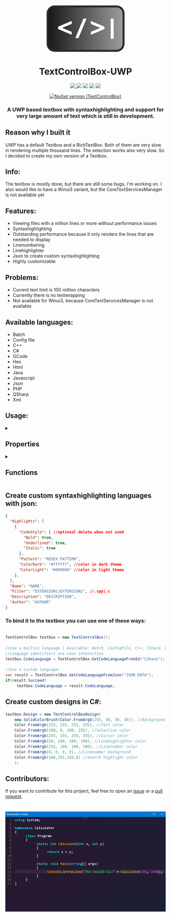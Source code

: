 
<div align="center">
<img src="images/Icon1.png" height="150px" width="auto">
<h1>TextControlBox-UWP</h1>
</div>

<div align="center">
     <a href="https://www.microsoft.com/store/productId/9NWL9M9JPQ36">
         <img src="https://img.shields.io/badge/Download demo App-Microsoft%20Store-brightgreen?style=flat">
    </a>
<img src="https://img.shields.io/github/issues/FrozenAssassine/TextControlBox-UWP.svg?style=flat">
<img src="https://img.shields.io/github/issues-closed/FrozenAssassine/TextControlBox-UWP.svg">
<img src="https://img.shields.io/github/stars/FrozenAssassine/TextControlBox-UWP.svg">
<img src="https://img.shields.io/github/repo-size/FrozenAssassine/TextControlBox-UWP">

[![NuGet version (TextControlBox)](https://img.shields.io/nuget/v/TextControlBox.JuliusKirsch)](https://www.nuget.org/packages/TextControlBox.JuliusKirsch)

</div>

<h3 align="center">A UWP based textbox with syntaxhighlighting and support for very large amount of text which is still in development.</h3>

## Reason why I built it
UWP has a default Textbox and a RichTextBox. Both of them are very slow in rendering multiple thousand lines. The selection works also very slow. So I decided to create my own version of a Textbox.

## Info:
The textbox is mostly done, but there are still some bugs, I'm working on.
I also would like to have a Winui3 variant, but the CoreTextServicesManager is not available yet

## Features:
- Viewing files with a million lines or more without performance issues
- Syntaxhighlighting
- Outstanding performance because it only renders the lines that are needed to display
- Linenumbering
- Linehighlighter
- Json to create custom syntaxhighlighting
- Highly customizable


## Problems:
- Current text limit is 100 million characters
- Currently there is no textwrapping
- Not available for Winui3, because CoreTextServicesManager is not available

## Available languages:
- Batch
- Config file
- C++
- C#
- GCode
- Hex
- Html
- Java
- Javascript
- Json
- PHP
- QSharp
- Xml

## Usage:

<details><summary><h2>Properties</h2></summary> 
 
 ```
- ScrollBarPosition (get/set)
- CharacterCount (get)
- NumberOfLines (get)
- CurrentLineIndex (get)
- SelectedText (get/set)
- SelectionStart (get/set)
- SelectionLength (get/set)
- ContextFlyoutDisabled (get/set)
- ContextFlyout (get/set)
- CursorSize (get/set)
- ShowLineNumbers (get/set)
- ShowLineHighlighter (get/set)
- ZoomFactor (get/set)
- IsReadonly (get/set)
- Text (get/set)
- RenderedFontSize (get)
- FontSize (get/set)
- FontFamily (get/set)
- Cursorposition (get/set)
- SpaceBetweenLineNumberAndText (get/set)
- LineEnding (get/set)
- SyntaxHighlighting (get/set)
- CodeLanguage (get/set)
- RequestedTheme (get/set)
- Design (get/set)
- static CodeLanguages (get/set) 
- VerticalScrollSensitivity (get/set)
- HorizontalScrollSensitivity (get/set)
- VerticalScroll (get/set)
- HorizontalScroll (get/set)
- CornerRadius (get/set)
- UseSpacesInsteadTabs (get/set)
- NumberOfSpacesForTab (get/set)
  ```
</details>
<details>
  <summary><h2>Functions</h2></summary>
 
  ```
- SelectLine(index)
- GoToLine(index)
- SetText(text)
- LoadText(text)
- Paste()
- Copy()
- Cut()
- GetText()
- SetSelection(start, length)
- SelectAll()
- ClearSelection()
- Undo()
- Redo()
- ScrollLineToCenter(line)
- ScrollOneLineUp()
- ScrollOneLineDown()
- ScrollLineIntoView(line)
- ScrollTopIntoView()
- ScrollBottomIntoView()
- ScrollPageUp()
- ScrollPageDown()
- GetLineContent(line)
- GetLinesContent(startline, count)
- SetLineContent(line, text)
- DeleteLine(line)
- AddLine(position, text)
- FindInText(pattern)
- SurroundSelectionWith(value)
- SurroundSelectionWith(value1, value2)
- DuplicateLine(line)
- FindInText(word, up, matchCase, wholeWord)
- ReplaceInText(word, replaceword, up, matchCase, wholeword)
- ReplaceAll(word, replaceword, up, matchCase, wholeword)
- static GetCodeLanguageFromJson(jsondata)
- static SelectCodeLanguageById(identifier)
- Unload()
- ClearUndoRedoHistory()
  ```
</details>

## Create custom syntaxhighlighting languages with json:
```json
{
  "Highlights": [
    {
      "CodeStyle": { //optional delete when not used
        "Bold": true, 
        "Underlined": true, 
        "Italic": true
      },
      "Pattern": "REGEX PATTERN",
      "ColorDark": "#ffffff", //color in dark theme
      "ColorLight": "#000000" //color in light theme
    },
  ],
  "Name": "NAME",
  "Filter": "EXTENSION1|EXTENSION2", //.cpp|.c
  "Description": "DESCRIPTION",
  "Author": "AUTHOR"
}  
```

### To bind it to the textbox you can use one of these ways:
```cs

TextControlBox textbox = new TextControlBox();

//Use a builtin language | Available: Batch, ConfigFile, C++, CSharp, GCode, Hex, Html, Javascript, Json Json, PHP, QSharp, Xml
//Language identifiers are case intensitive
textbox.CodeLanguage = TextControlBox.GetCodeLanguageFromId("CSharp");

//Use a custom language:
var result = TextControlBox.GetCodeLanguageFromJson("JSON DATA");
if(result.Succeed)
     textbox.CodeLanguage = result.CodeLanguage; 
```

## Create custom designs in C#:
```cs
textbox.Design = new TextControlBoxDesign(
    new SolidColorBrush(Color.FromArgb(255, 30, 30, 30)), //Background brush
    Color.FromArgb(255, 255, 255, 255), //Text color
    Color.FromArgb(100, 0, 100, 255), //Selection color
    Color.FromArgb(255, 255, 255, 255), //Cursor color
    Color.FromArgb(50, 100, 100, 100), //Linehighlighter color
    Color.FromArgb(255, 100, 100, 100), //Linenumber color
    Color.FromArgb(0, 0, 0, 0), //Linenumber background
    Color.FromArgb(100,255,150,0) //Search highlight color
    );
```


## Contributors:
If you want to contribute for this project, feel free to open an <a href="https://github.com/FrozenAssassine/TextControlBox-UWP/issues/new">issue</a> or a <a href="https://github.com/FrozenAssassine/TextControlBox-UWP/pulls">pull request</a>.

#

<img src="images/image1.png">
